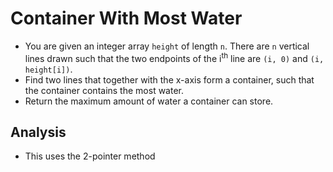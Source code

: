 # Container With Most Water
- You are given an integer array `height` of length `n`. There are `n` vertical lines drawn such that the two endpoints of the i<sup>th</sup> line are `(i, 0)` and `(i, height[i])`.
- Find two lines that together with the x-axis form a container, such that the container contains the most water.
- Return the maximum amount of water a container can store.

## Analysis
- This uses the 2-pointer method
